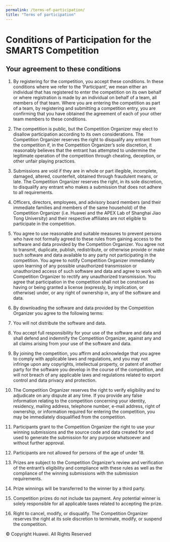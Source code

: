 ```yaml
---
permalink: /terms-of-participation/
title: "Terms of participation"
---
```


# Conditions of Participation for the SMARTS Competition
## Your agreement to these conditions
1. By registering for the competition, you accept these conditions. In these conditions where we refer to the ‘Participant‘, we mean either an individual that has registered to enter the competition on its own behalf or where registration is made by an individual on behalf of a team, all members of that team. Where you are entering the competition as part of a team, by registering and submitting a competition entry, you are confirming that you have obtained the agreement of each of your other team members to these conditions.

1. The competition is public, but the Competition Organizer may elect to disallow participation according to its own considerations.
The Competition Organizer reserves the right to disqualify any entrant from the competition if, in the Competition Organizer’s sole discretion, it reasonably believes that the entrant has attempted to undermine the legitimate operation of the competition through cheating, deception, or other unfair playing practices.
1. Submissions are void if they are in whole or part illegible, incomplete, damaged, altered, counterfeit, obtained through fraudulent means, or late. The Competition Organizer reserves the right, in its sole discretion, to disqualify any entrant who makes a submission that does not adhere to all requirements.
1. Officers, directors, employees, and advisory board members (and their immediate families and members of the same household) of the Competition Organizer (i.e. Huawei and the APEX Lab of Shanghai Jiao Tong University) and their respective affiliates are not eligible to participate in the competition.
1. You agree to use reasonable and suitable measures to prevent persons who have not formally agreed to these rules from gaining access to the software and data provided by the Competition Organizer. You agree not to transmit, duplicate, publish, redistribute, or otherwise provide or make such software and data available to any party not participating in the competition. You agree to notify Competition Organizer immediately upon learning of any possible unauthorized transmission or unauthorized access of such software and data and agree to work with Competition Organizer to rectify any unauthorized transmission. You agree that participation in the competition shall not be construed as having or being granted a license (expressly, by implication, or otherwise) under, or any right of ownership in, any of the software and data.
1. By downloading the software and data provided by the Competition Organizer you agree to the following terms:
1. You will not distribute the software and data.
1. You accept full responsibility for your use of the software and data and shall defend and indemnify the Competition Organizer, against any and all claims arising from your use of the software and data.
1. By joining the competition, you affirm and acknowledge that you agree to comply with applicable laws and regulations, and you may not infringe upon any copyrights, intellectual property, or patent of another party for the software you develop in the course of the competition, and will not breach of any applicable laws and regulations related to export control and data privacy and protection.
1. The Competition Organizer reserves the right to verify eligibility and to adjudicate on any dispute at any time. If you provide any false information relating to the competition concerning your identity, residency, mailing address, telephone number, e-mail address, right of ownership, or information required for entering the competition, you may be immediately disqualified from the competition.
1. Participants grant to the Competition Organizer the right to use your winning submissions and the source code and data created for and used to generate the submission for any purpose whatsoever and without further approval.
1. Participants are not allowed for persons of the age of under 18.
1. Prizes are subject to the Competition Organizer’s review and verification of the entrant’s eligibility and compliance with these rules as well as the compliance of the winning submissions with the submission requirements.
1. Prize winnings will be transferred to the winner by a third party.
1. Competition prizes do not include tax payment. Any potential winner is solely responsible for all applicable taxes related to accepting the prize.
1. Right to cancel, modify, or disqualify. The Competition Organizer reserves the right at its sole discretion to terminate, modify, or suspend the competition.

© Copyright Huawei. All Rights Reserved
